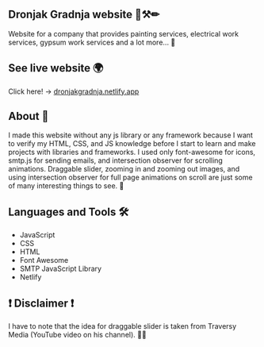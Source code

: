 
## Dronjak Gradnja website 📐⚒✏

Website for a company that provides painting services, 
electrical work services, gypsum work services and a lot 
more... 🤝
## See live website 🌍

Click here! -> [dronjakgradnja.netlify.app](https://dronjakgradnja.netlify.app/)


## About 🚀

I made this website without any js library or any framework 
because I want to verify my HTML, CSS, and JS knowledge 
before I start to learn and make projects with libraries 
and frameworks. I used only font-awesome for icons, smtp.js 
for sending emails, and intersection observer for scrolling 
animations. Draggable slider, zooming in and zooming out 
images, and using intersection observer for full page 
animations on scroll are just some of many interesting things to see. 🤗
## Languages and Tools 🛠

- JavaScript
- CSS
- HTML
- Font Awesome
- SMTP JavaScript Library
- Netlify


## ❗ Disclaimer ❗

I have to note that the idea for draggable slider is taken 
from Traversy Media (YouTube video on his channel). 🤜🤛
